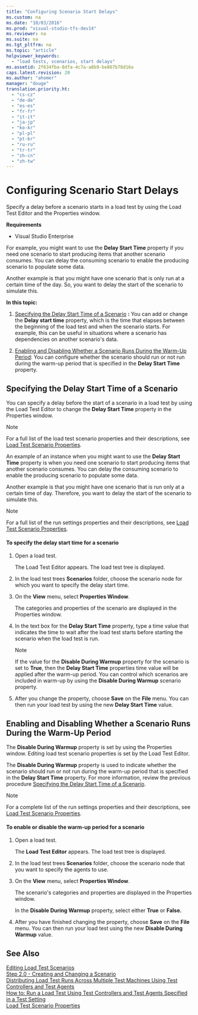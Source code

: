 ```yaml
---
title: "Configuring Scenario Start Delays"
ms.custom: na
ms.date: "10/03/2016"
ms.prod: "visual-studio-tfs-dev14"
ms.reviewer: na
ms.suite: na
ms.tgt_pltfrm: na
ms.topic: "article"
helpviewer_keywords: 
  - "load tests, scenarios, start delays"
ms.assetid: 2f634fba-8dfa-4c7a-a8b9-be867b78d16a
caps.latest.revision: 20
ms.author: "ahomer"
manager: "douge"
translation.priority.ht: 
  - "cs-cz"
  - "de-de"
  - "es-es"
  - "fr-fr"
  - "it-it"
  - "ja-jp"
  - "ko-kr"
  - "pl-pl"
  - "pt-br"
  - "ru-ru"
  - "tr-tr"
  - "zh-cn"
  - "zh-tw"
---
```

# Configuring Scenario Start Delays
Specify a delay before a scenario starts in a load test by using the Load Test Editor and the Properties window.  
  
 **Requirements**  
  
-   Visual Studio Enterprise  
  
 For example, you might want to use the **Delay Start Time** property if you need one scenario to start producing items that another scenario consumes. You can delay the consuming scenario to enable the producing scenario to populate some data.  
  
 Another example is that you might have one scenario that is only run at a certain time of the day. So, you want to delay the start of the scenario to simulate this.  
  
 **In this topic:**  
  
1.  [Specifying the Delay Start Time of a Scenario](../dv_TeamTestALM/configuring-scenario-start-delays.md#ConfiguringScenarioStartDelayHowTo) **:** You can add or change the **Delay start time** property, which is the time that elapses between the beginning of the load test and when the scenario starts. For example, this can be useful in situations where a scenario has dependencies on another scenario's data.  
  
2.  [Enabling and Disabling Whether a Scenario Runs During the Warm-Up Period](../dv_TeamTestALM/configuring-scenario-start-delays.md#ConfiguringScenarioStartDelayEnableDisableRun): You can configure whether the scenario should run or not run during the warm-up period that is specified in the **Delay Start Time** property.  
  
##  <a name="ConfiguringScenarioStartDelayHowTo"></a> Specifying the Delay Start Time of a Scenario  
 You can specify a delay before the start of a scenario in a load test by using the Load Test Editor to change the **Delay Start Time** property in the Properties window.  
  
> [!NOTE]
>  For a full list of the load test scenario properties and their descriptions, see [Load Test Scenario Properties](../dv_TeamTestALM/load-test-scenario-properties.md).  
  
 An example of an instance when you might want to use the **Delay Start Time** property is when you need one scenario to start producing items that another scenario consumes. You can delay the consuming scenario to enable the producing scenario to populate some data.  
  
 Another example is that you might have one scenario that is run only at a certain time of day. Therefore, you want to delay the start of the scenario to simulate this.  
  
> [!NOTE]
>  For a full list of the run settings properties and their descriptions, see [Load Test Scenario Properties](../dv_TeamTestALM/load-test-scenario-properties.md).  
  
#### To specify the delay start time for a scenario  
  
1.  Open a load test.  
  
     The Load Test Editor appears. The load test tree is displayed.  
  
2.  In the load test trees **Scenarios** folder, choose the scenario node for which you want to specify the delay start time.  
  
3.  On the **View** menu, select **Properties Window**.  
  
     The categories and properties of the scenario are displayed in the Properties window.  
  
4.  In the text box for the **Delay Start Time** property, type a time value that indicates the time to wait after the load test starts before starting the scenario when the load test is run.  
  
    > [!NOTE]
    >  If the value for the **Disable During Warmup** property for the scenario is set to **True**, then the **Delay Start Time** properties time value will be applied after the warm-up period. You can control which scenarios are included in warm-up by using the **Disable During Warmup** scenario property.  
  
5.  After you change the property, choose **Save** on the **File** menu. You can then run your load test by using the new **Delay Start Time** value.  
  
##  <a name="ConfiguringScenarioStartDelayEnableDisableRun"></a> Enabling and Disabling Whether a Scenario Runs During the Warm-Up Period  
 The **Disable During Warmup** property is set by using the Properties window. Editing load test scenario properties is set by the Load Test Editor.  
  
 The **Disable During Warmup** property is used to indicate whether the scenario should run or not run during the warm-up period that is specified in the **Delay Start Time** property. For more information, review the previous procedure [Specifying the Delay Start Time of a Scenario](../dv_TeamTestALM/configuring-scenario-start-delays.md#ConfiguringScenarioStartDelayHowTo).  
  
> [!NOTE]
>  For a complete list of the run settings properties and their descriptions, see [Load Test Scenario Properties](../dv_TeamTestALM/load-test-scenario-properties.md).  
  
#### To enable or disable the warm-up period for a scenario  
  
1.  Open a load test.  
  
     The **Load Test Editor** appears. The load test tree is displayed.  
  
2.  In the load test trees **Scenarios** folder, choose the scenario node that you want to specify the agents to use.  
  
3.  On the **View** menu, select **Properties Window**.  
  
     The scenario's categories and properties are displayed in the Properties window.  
  
     In the **Disable During Warmup** property, select either **True** or **False.**  
  
4.  After you have finished changing the property, choose **Save** on the **File** menu. You can then run your load test using the new **Disable During Warmup** value.  
  
## See Also  
 [Editing Load Test Scenarios](../dv_TeamTestALM/editing-load-test-scenarios-using-the-load-test-editor.md)   
 [Step 2.0 - Creating and Changing a Scenario](../Topic/Creating%20load%20tests.md#CreatingLoadTestsUsingWizardStep2)   
 [Distributing Load Test Runs Across Multiple Test Machines Using Test Controllers and Test Agents](../dv_TeamTestALM/distributing-load-test-runs-across-multiple-test-machines-using-test-controllers-and-test-agents.md)   
 [How to: Run a Load Test Using Test Controllers and Test Agents Specified in a Test Setting](../Topic/How%20to:%20Run%20a%20Load%20Test%20Using%20Test%20Controllers%20and%20Test%20Agents%20Specified%20in%20a%20Test%20Setting.md)   
 [Load Test Scenario Properties](../dv_TeamTestALM/load-test-scenario-properties.md)